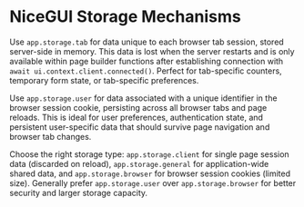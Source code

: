 # NiceGUI Storage Mechanisms

Use `app.storage.tab` for data unique to each browser tab session, stored server-side in memory. This data is lost when the server restarts and is only available within page builder functions after establishing connection with `await ui.context.client.connected()`. Perfect for tab-specific counters, temporary form state, or tab-specific preferences.

Use `app.storage.user` for data associated with a unique identifier in the browser session cookie, persisting across all browser tabs and page reloads. This is ideal for user preferences, authentication state, and persistent user-specific data that should survive page navigation and browser tab changes.

Choose the right storage type: `app.storage.client` for single page session data (discarded on reload), `app.storage.general` for application-wide shared data, and `app.storage.browser` for browser session cookies (limited size). Generally prefer `app.storage.user` over `app.storage.browser` for better security and larger storage capacity.
